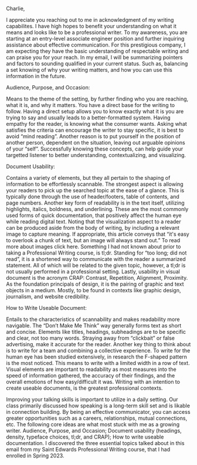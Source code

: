Charlie,

  I appreciate you reaching out to me in acknowledgment of my writing capabilites. I have high hopes to benefit your understanding on what it means and looks like to be a professional writer. To my awareness, you are starting at an entry-level associate engineer position and further inquiring assistance about effective communication. For this prestigious company, I am expecting they have the basic understanding of respectable writing and can praise you for your reach. In my email, I will be summarizing pointers and factors to sounding qualified in your current status. Such as, balancing a set knowing of why your writing matters, and how you can use this information in the future.

  Audience, Purpose, and Occasion: 
  
  Means to the theme of the setting, by further finding who you are reaching, what it is, and why it matters. You have a direct base for the writing to follow. Having a direct setup allows you to know exactly what it is you are trying to say and usually leads to a better-formatted system. Having empathy for the reader, is knowing what the consumer wants. Asking what satisfies the criteria can encourage the writer to stay specific, it is best to avoid “mind reading”. Another reason is to put yourself in the position of another person, dependent on the situation, leaving out arguable opinions of your “self”. Successfully knowing these concepts, can help guide your targetted listener to better understanding, contextualizing, and visualizing. 
  
  Document Usability:
  
  Contains a variety of elements, but they all pertain to the shaping of information to be effortlessly scannable. The strongest aspect is allowing your readers to pick up the searched topic at the ease of a glance. This is typically done through the use of header/footers, table of contents, and page numbers. Another key form of readability is in the text itself, utilizing highlights, italics, boldness, and underlining. These are the most commonly used forms of quick documentation, that positively affect the human eye while reading digital text. Noting that the visualization aspect to a reader can be produced aside from the body of writing, by including a relevant image to capture meaning. If appropriate, this article conveys that “it's easy to overlook a chunk of text, but an image will always stand out.” To read more about images click here. Something I had not known about prior to taking a Professional Writing course, is tl;dr. Standing for “too long; did not read”, it is a shortened way to communicate with the reader a summarized statement. All of which will be related to the given topic, however, a tl;dr is not usually performed in a professional setting. Lastly, usability in visual document is the acronym CRAP: Contrast, Repetition, Alignment, Proximity. As the foundation principals of design, it is the pairing of graphic and text objects in a medium. Mostly, to be found in contexts like graphic design, journalism, and website credibility.

  How to Write Useable Document:
  
  Entails to the characteristics of scannability and makes readability more navigable. The “Don’t Make Me Think” way generally forms text as short and concise. Elements like titles, headings, subheadings are to be specific and clear, not too many words. Straying away from “clickbait” or false advertising, make it accurate for the reader. Another key thing to think about is to write for a team and combining a collective experience. To write for the human eye has been studied extensively, in research the F-shaped pattern is the most noticed. This means to write with a limited width in a row of text. Visual elements are important to readability as most measures into the speed of information gathered, the accuracy of their findings, and the overall emotions of how easy/difficult it was. Writing with an intention to create useable documents, is the greatest professional contexts.
  
  Improving your talking skills is important to utilize in a daily setting. Our class primarily discussed how speaking is a long-term skill set and is likable in connection building. By being an effective communicator, you can access greater opportunities such as a careers, relationships, mutual connections, etc. The following core ideas are what most stuck with me as a growing writer. Audience, Purpose, and Occasion; Document usability (headings, density, typeface choices, tl;dr, and CRAP); How to write useable documentation. I discovered the three essential topics talked about in this email from my Saint Edwards Professional Writing course, that I had enrolled in Spring 2023. 
